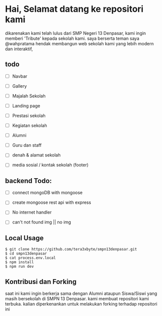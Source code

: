 # Hai, Selamat datang ke repositori kami
dikarenakan kami telah lulus dari SMP Negeri 13 Denpasar, kami ingin memberi 'Tribute' kepada sekolah kami.
saya berserta teman saya @wahpratama hendak membangun web sekolah kami yang lebih modern dan interaktif,

## todo
- [ ] Navbar
- [ ] Gallery
- [ ] Majalah Sekolah
- [ ] Landing page
- [ ] Prestasi sekolah
- [ ] Kegiatan sekolah
- [ ] Alumni
- [ ] Guru dan staff
- [ ] denah & alamat sekolah
- [ ] media sosial / kontak sekolah (footer)


## backend Todo:
- [ ] connect mongoDB with mongoose
- [ ] create mongoose rest api with express
- [ ] No internet handler
- [ ] can't not found img || no img


## Local Usage
```
$ git clone https://github.com/tera3xbyte/smpn13denpasar.git
$ cd smpn13denpasar
$ cat process.env.local
$ npm install
$ npm run dev
```

## Kontribusi dan Forking
saat ini kami ingin berkerja sama dengan Alumni ataupun Siswa/Siswi yang masih bersekolah di SMPN 13 Denpasar.
kami membuat repositori kami terbuka. kalian diperkenankan untuk melakukan forking terhadap repositori ini


